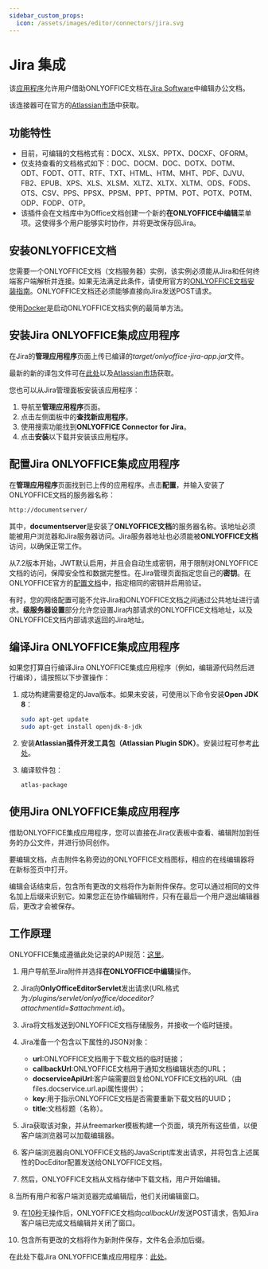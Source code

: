 ```yaml
---
sidebar_custom_props:
  icon: /assets/images/editor/connectors/jira.svg
---
```


# Jira 集成

该[应用程序](https://github.com/ONLYOFFICE/onlyoffice-jira)允许用户借助ONLYOFFICE文档在[Jira Software](https://www.atlassian.com/software/jira)中编辑办公文档。

该连接器可在官方的[Atlassian市场](https://marketplace.atlassian.com/apps/1226616/onlyoffice-connector-for-jira)中获取。

## 功能特性

- 目前，可编辑的文档格式有：DOCX、XLSX、PPTX、DOCXF、OFORM。
- 仅支持查看的文档格式如下：DOC、DOCM、DOC、DOTX、DOTM、ODT、FODT、OTT、RTF、TXT、HTML、HTM、MHT、PDF、DJVU、FB2、EPUB、XPS、XLS、XLSM、XLTZ、XLTX、XLTM、ODS、FODS、OTS、CSV、PPS、PPSX、PPSM、PPT、PPTM、POT、POTX、POTM、ODP、FODP、OTP。
- 该插件会在文档库中为Office文档创建一个新的**在ONLYOFFICE中编辑**菜单项。这使得多个用户能够实时协作，并将更改保存回Jira。

## 安装ONLYOFFICE文档

您需要一个ONLYOFFICE文档（文档服务器）实例，该实例必须能从Jira和任何终端客户端解析并连接。如果无法满足此条件，请使用官方的[ONLYOFFICE文档安装指南](http://helpcenter.onlyoffice.com/server/linux/document/linux-installation.aspx)。ONLYOFFICE文档还必须能够直接向Jira发送POST请求。

使用[Docker](https://github.com/onlyoffice/Docker-DocumentServer)是启动ONLYOFFICE文档实例的最简单方法。

## 安装Jira ONLYOFFICE集成应用程序

在Jira的**管理应用程序**页面上传已编译的*target/onlyoffice-jira-app.jar*文件。

最新的新的译包文件可在[此处](https://github.com/ONLYOFFICE/onlyoffice-jira/releases)以及[Atlassian市场](https://marketplace.atlassian.com/apps/1226616/onlyoffice-connector-for-jira)获取。

您也可以从Jira管理面板安装该应用程序：

1. 导航至**管理应用程序**页面。
2. 点击左侧面板中的**查找新应用程序**。
3. 使用搜索功能找到**ONLYOFFICE Connector for Jira**。
4. 点击**安装**以下载并安装该应用程序。

## 配置Jira ONLYOFFICE集成应用程序

在**管理应用程序**页面找到已上传的应用程序。点击**配置**，并输入安装了ONLYOFFICE文档的服务器名称：

``` sh
http://documentserver/
```

其中，**documentserver**是安装了**ONLYOFFICE文档**的服务器名称。该地址必须能被用户浏览器和Jira服务器访问。Jira服务器地址也必须能被**ONLYOFFICE文档**访问，以确保正常工作。

从7.2版本开始，JWT默认启用，并且会自动生成密钥，用于限制对ONLYOFFICE文档的访问，保障安全性和数据完整性。在Jira管理页面指定您自己的**密钥**。在ONLYOFFICE官方的[配置文档](../../additional-api/signature/signature.md)中，指定相同的密钥并启用验证。

有时，您的网络配置可能不允许Jira和ONLYOFFICE文档之间通过公共地址进行请求。**级服务器设置**部分允许您设置Jira内部请求的ONLYOFFICE文档地址，以及ONLYOFFICE文档内部请求返回的Jira地址。

## 编译Jira ONLYOFFICE集成应用程序

如果您打算自行编译Jira ONLYOFFICE集成应用程序（例如，编辑源代码然后进行编译），请按照以下步骤操作：

1. 成功构建需要稳定的Java版本。如果未安装，可使用以下命令安装**Open JDK 8**：

   ``` sh
   sudo apt-get update
   sudo apt-get install openjdk-8-jdk
   ```

2. 安装**Atlassian插件开发工具包（Atlassian Plugin SDK）**。安装过程可参考[此处](https://developer.atlassian.com/server/framework/atlassian-sdk/set-up-the-atlassian-plugin-sdk-and-build-a-project/)。

3. 编译软件包：

   ``` sh
   atlas-package
   ```

## 使用Jira ONLYOFFICE集成应用程序

借助ONLYOFFICE集成应用程序，您可以直接在Jira仪表板中查看、编辑附加到任务的办公文件，并进行协同创作。

要编辑文档，点击附件名称旁边的ONLYOFFICE文档图标，相应的在线编辑器将在新标签页中打开。

编辑会话结束后，包含所有更改的文档将作为新附件保存。您可以通过相同的文件名加上后缀来识别它。如果您正在协作编辑附件，只有在最后一个用户退出编辑器后，更改才会被保存。

## 工作原理

ONLYOFFICE集成遵循此处记录的API规范：[这里](../basic-concepts.md)。

1. 用户导航至Jira附件并选择**在ONLYOFFICE中编辑**操作。

2. Jira向**OnlyOfficeEditorServlet**发出请求(URL格式为:*/plugins/servlet/onlyoffice/doceditor?attachmentId=$attachment.id*)。

3. Jira将文档发送到ONLYOFFICE文档存储服务，并接收一个临时链接。

4. Jira准备一个包含以下属性的JSON对象：

   - **url**:ONLYOFFICE文档用于下载文档的临时链接；
   - **callbackUrl**:ONLYOFFICE文档用于通知文档编辑状态的URL；
   - **docserviceApiUrl**:客户端需要回复给ONLYOFFICE文档的URL（由files.docservice.url.api属性提供）；
   - **key**:用于指示ONLYOFFICE文档是否需要重新下载文档的UUID；
   - **title**:文档标题（名称）。

5. Jira获取该对象，并从freemarker模板构建一个页面，填充所有这些值，以便客户端浏览器可以加载编辑器。

6. 客户端浏览器向ONLYOFFICE文档的JavaScript库发出请求，并将包含上述属性的DocEditor配置发送给ONLYOFFICE文档。

7. 然后，ONLYOFFICE文档从文档存储中下载文档，用户开始编辑。

8.当所有用户和客户端浏览器完成编辑后，他们关闭编辑窗口。

9. 在[10秒](../how-it-works/saving-file.md#save-delay)无操作后，ONLYOFFICE文档向*callbackUrl*发送POST请求，告知Jira客户端已完成文档编辑并关闭了窗口。

10. 包含所有更改的文档将作为新附件保存，文件名会添加后缀。

在此处下载Jira ONLYOFFICE集成应用程序：[此处](https://github.com/ONLYOFFICE/onlyoffice-jira)。
